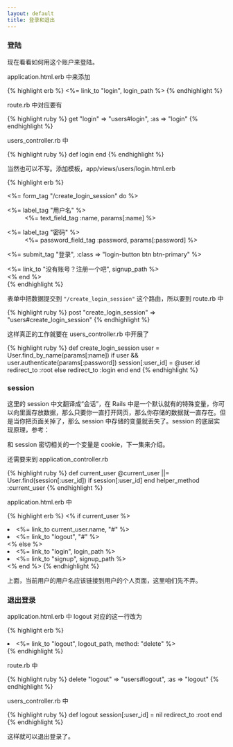 ```yaml
---
layout: default
title: 登录和退出
---
```

### 登陆

现在看看如何用这个账户来登陆。

application.html.erb 中来添加

{% highlight erb %}
<%= link_to "login", login_path %>
{% endhighlight %}

route.rb 中对应要有

{% highlight ruby %}
get "login" => "users#login", :as => "login"
{% endhighlight %}

users_controller.rb 中

{% highlight ruby %}
def login
end
{% endhighlight %}

当然也可以不写。添加模板，app/views/users/login.html.erb

{% highlight erb %}
<div class="login-form-container clearfix">
  <div class="login-form">
    <%= form_tag "/create_login_session" do %>
      <dl class="form">
        <dt>
          <%= label_tag "用户名" %>
        </dt>
        <dd>
          <%= text_field_tag :name, params[:name] %>
        </dd>
      </dl>
      <dl class="form">
        <dt>
          <%= label_tag "密码" %>
        </dt>
        <dd>
          <%= password_field_tag :password, params[:password] %>
        </dd>
      </dl>
      <p> <%= submit_tag "登录", :class => "login-button btn btn-primary" %> </p>
      <div class="need-signup">
        <%= link_to "没有账号？注册一个吧", signup_path %>
      </div>
    <% end %>
  </div>
</div>
{% endhighlight %}

表单中把数据提交到 `"/create_login_session"` 这个路由，所以要到 route.rb 中

{% highlight ruby %}
post "create_login_session" => "users#create_login_session"
{% endhighlight %}

这样真正的工作就要在 users_controller.rb 中开展了

{% highlight ruby %}
def create_login_session
  user = User.find_by_name(params[:name])
  if user && user.authenticate(params[:password])
    session[:user_id] = @user.id
    redirect_to :root
  else
    redirect_to :login
  end
end
{% endhighlight %}


### session
这里的 session 中文翻译成“会话”，在 Rails 中是一个默认就有的特殊变量，你可以向里面存放数据，那么只要你一直打开网页，那么你存储的数据就一直存在。但是当你把页面关掉了，那么 session 中存储的变量就丢失了。session 的底层实现原理，参考：

和 session 密切相关的一个变量是 cookie，下一集来介绍。

还需要来到 application_controller.rb

{% highlight ruby %}
def current_user
  @current_user ||= User.find(session[:user_id]) if session[:user_id]
end
helper_method :current_user
{% endhighlight %}

application.html.erb 中

{% highlight erb %}
<% if current_user %>
  <li><%= link_to current_user.name, "#" %></li>
  <li><%= link_to "logout", "#" %></li>
<% else %>
  <li><%= link_to "login", login_path %></li>
  <li><%= link_to "signup", signup_path %></li>
<% end %>
{% endhighlight %}

上面，当前用户的用户名应该链接到用户的个人页面，这里咱们先不弄。

### 退出登录

application.html.erb 中 logout 对应的这一行改为

{% highlight erb %}
<li><%= link_to "logout", logout_path, method: "delete" %></li>
{% endhighlight %}

route.rb 中

{% highlight ruby %}
delete "logout" => "users#logout", :as => "logout"
{% endhighlight %}

users_controller.rb 中

{% highlight ruby %}
def logout
  session[:user_id] = nil
  redirect_to :root
end
{% endhighlight %}

这样就可以退出登录了。
<!-- https://laracasts.com/login 参考这里的样式，和表单验证的报错效果。
 -->

